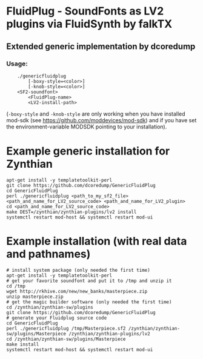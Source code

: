 # FluidPlug - SoundFonts as LV2 plugins via FluidSynth by falkTX #
## Extended generic implementation by dcoredump ##

### Usage: ###
    	./genericfluidplug
     		[-boxy-style=<color>] 
     		[-knob-style=<color>]
      	<SF2-soundfont>
     		<FluidPlug-name>
     		<LV2-install-path>
 
(`-boxy-style` and `-knob-style` are only working when you have installed
mod-sdk (see https://github.com/moddevices/mod-sdk) and if you have set the
environment-variable MODSDK pointing to your installation).

# Example generic installation for Zynthian #

    apt-get install -y templatetoolkit-perl 
    git clone https://github.com/dcoredump/GenericFluidPlug
    cd GenericFluidPlug
    perl ./genericfluidplug <path_to_my_sf2_file> <path_and_name_for_LV2_source_code> <path_and_name_for_LV2_plugin>
    cd <path_and_name_for_LV2_source_code>
    make DEST=/zynthian/zynthian-plugins/lv2 install
    systemctl restart mod-host && systemctl restart mod-ui

# Example installation (with real data and pathnames) #

    # install system package (only needed the first time)
    apt-get install -y templatetoolkit-perl 
    # get your favorite soundfont and put it to /tmp and unzip it
    cd /tmp
    wget http://rkhive.com/new/new_banks/masterpiece.zip    
    unzip masterpiece.zip
    # get the magic builder software (only needed the first time)
    cd /zynthian/zynthian-sw/plugins
    git clone https://github.com/dcoredump/GenericFluidPlug
    # generate your Fluidplug source code
    cd GenericFluidPlug
    perl ./genericfluidplug /tmp/Masterpiece.sf2 /zynthian/zynthian-sw/plugins/Masterpiece /zynthian/zynthian-plugins/lv2
    cd /zynthian/zynthian-sw/plugins/Masterpiece
    make install
    systemctl restart mod-host && systemctl restart mod-ui

